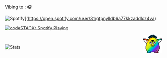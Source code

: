 <br><br> Vibing to : 🎧  </strong></p>

![Spotify](https://novatorem-rho-swart.vercel.app)](https://open.spotify.com/user/31rgtpnylldb6a77kkzaddlcz4va)


[<img src="https://novatorem-rho-swart.vercel.app/api/spotify-playing" alt="codeSTACKr Spotify Playing" width="350" />](https://open.spotify.com/user/31rgtpnylldb6a77kkzaddlcz4va)
<br>



<img src="party-furby.gif" align="right" width="60">

<br>

![Stats](https://github-readme-stats.vercel.app/api?username=slmkhanahmed&theme=dark&show_icons=true&bg_color=1a1a1a&icon_color=a0ffff)

<br>
